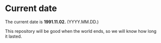 # Current date

The current date is **1991.11.02.** (YYYY.MM.DD.)

This repository will be good when the world ends, so we will know how long it lasted.